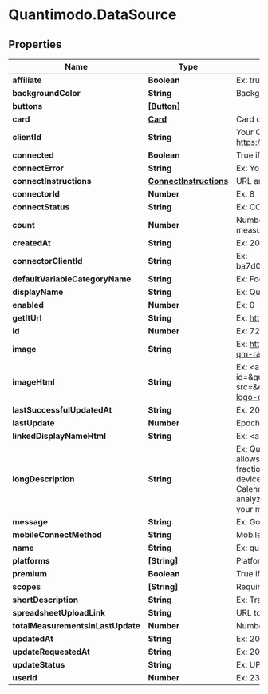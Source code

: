 # Quantimodo.DataSource

## Properties
Name | Type | Description | Notes
------------ | ------------- | ------------- | -------------
**affiliate** | **Boolean** | Ex: true | 
**backgroundColor** | **String** | Background color HEX code that matches the icon | [optional] 
**buttons** | [**[Button]**](Button.md) |  | [optional] 
**card** | [**Card**](Card.md) | Card containing instructions, image, text, link and relevant import buttons | [optional] 
**clientId** | **String** | Your QuantiModo client id can be obtained by creating an app at https://builder.quantimo.do | [optional] 
**connected** | **Boolean** | True if the authenticated user has this connector enabled | [optional] 
**connectError** | **String** | Ex: Your token is expired. Please re-connect | [optional] 
**connectInstructions** | [**ConnectInstructions**](ConnectInstructions.md) | URL and parameters used when connecting to a service | [optional] 
**connectorId** | **Number** | Ex: 8 | [optional] 
**connectStatus** | **String** | Ex: CONNECTED | [optional] 
**count** | **Number** | Number of measurements from this source or number of users who have measurements from this source | [optional] 
**createdAt** | **String** | Ex: 2000-01-01 00:00:00 UTC ISO 8601 YYYY-MM-DDThh:mm:ss | [optional] 
**connectorClientId** | **String** | Ex: ba7d0c12432650e23b3ce924ae2d21e2ff59e7e4e28650759633700af7ed0a30 | 
**defaultVariableCategoryName** | **String** | Ex: Foods | 
**displayName** | **String** | Ex: QuantiModo | 
**enabled** | **Number** | Ex: 0 | 
**getItUrl** | **String** | Ex: https://quantimo.do | 
**id** | **Number** | Ex: 72 | 
**image** | **String** | Ex: https://quantimodo.quantimo.do/ionic/Modo/www/img/logos/quantimodo-logo-qm-rainbow-200-200.png | 
**imageHtml** | **String** | Ex: &lt;a href&#x3D;\&quot;https://quantimo.do\&quot;&gt;&lt;img id&#x3D;\&quot;quantimodo_image\&quot; title&#x3D;\&quot;QuantiModo\&quot; src&#x3D;\&quot;https://quantimodo.quantimo.do/ionic/Modo/www/img/logos/quantimodo-logo-qm-rainbow-200-200.png\&quot; alt&#x3D;\&quot;QuantiModo\&quot;&gt;&lt;/a&gt; | 
**lastSuccessfulUpdatedAt** | **String** | Ex: 2017-07-31 10:10:34 UTC ISO 8601 YYYY-MM-DDThh:mm:ss | [optional] 
**lastUpdate** | **Number** | Epoch timestamp of last sync | [optional] 
**linkedDisplayNameHtml** | **String** | Ex: &lt;a href&#x3D;\&quot;https://quantimo.do\&quot;&gt;QuantiModo&lt;/a&gt; | 
**longDescription** | **String** | Ex: QuantiModo is a Chrome extension, Android app, iOS app, and web app that allows you to easily track mood, symptoms, or any outcome you want to optimize in a fraction of a second.  You can also import your data from over 30 other apps and devices like Fitbit, Rescuetime, Jawbone Up, Withings, Facebook, Github, Google Calendar, Runkeeper, MoodPanda, Slice, Google Fit, and more.  QuantiModo then analyzes your data to identify which hidden factors are most likely to be influencing your mood or symptoms and their optimal daily values. | 
**message** | **String** | Ex: Got 412 new measurements on 2017-07-31 10:10:34 | [optional] 
**mobileConnectMethod** | **String** | Mobile connect method: webview, cordova, google, spreadsheet, or ip | [optional] 
**name** | **String** | Ex: quantimodo | 
**platforms** | **[String]** | Platforms (chrome, android, ios, web) that you can connect on. | [optional] 
**premium** | **Boolean** | True if connection requires upgrade | [optional] 
**scopes** | **[String]** | Required connector scopes | [optional] 
**shortDescription** | **String** | Ex: Tracks anything | 
**spreadsheetUploadLink** | **String** | URL to POST a spreadsheet to (if available for this data source) | [optional] 
**totalMeasurementsInLastUpdate** | **Number** | Number of measurements obtained during latest update | [optional] 
**updatedAt** | **String** | Ex: 2017-07-31 10:10:34 UTC ISO 8601 YYYY-MM-DDThh:mm:ss | [optional] 
**updateRequestedAt** | **String** | Ex: 2017-07-18 05:16:31 UTC ISO 8601 YYYY-MM-DDThh:mm:ss | [optional] 
**updateStatus** | **String** | Ex: UPDATED | [optional] 
**userId** | **Number** | Ex: 230 | [optional] 



